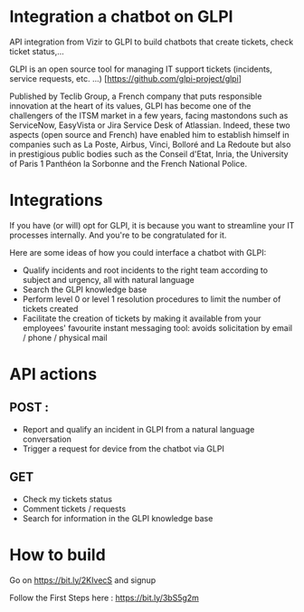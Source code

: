 # Integration a chatbot on GLPI
API integration from Vizir to GLPI to build chatbots that create tickets, check ticket status,...

GLPI is an open source tool for managing IT support tickets (incidents, service requests, etc. ...) [https://github.com/glpi-project/glpi]

Published by Teclib Group, a French company that puts responsible innovation at the heart of its values, GLPI has become one of the challengers of the ITSM market in a few years, facing mastondons such as ServiceNow, EasyVista or Jira Service Desk of Atlassian. Indeed, these two aspects (open source and French) have enabled him to establish himself in companies such as La Poste, Airbus, Vinci, Bolloré and La Redoute but also in prestigious public bodies such as the Conseil d'Etat, Inria, the University of Paris 1 Panthéon la Sorbonne and the French National Police.

# Integrations
If you have (or will) opt for GLPI, it is because you want to streamline your IT processes internally. 
And you're to be congratulated for it.

Here are some ideas of how you could interface a chatbot with GLPI:

- Qualify incidents and root incidents to the right team according to subject and urgency, all with natural language
- Search the GLPI knowledge base
- Perform level 0 or level 1 resolution procedures to limit the number of tickets created
- Facilitate the creation of tickets by making it available from your employees' favourite instant messaging tool: avoids solicitation by email / phone / physical mail

# API actions
## POST :
- Report and qualify an incident in GLPI from a natural language conversation
- Trigger a request for device from the chatbot via GLPI
## GET
- Check my tickets status
- Comment tickets / requests
- Search for information in the GLPI knowledge base

# How to build
Go on https://bit.ly/2KIvecS and signup

Follow the First Steps here : https://bit.ly/3bS5g2m
